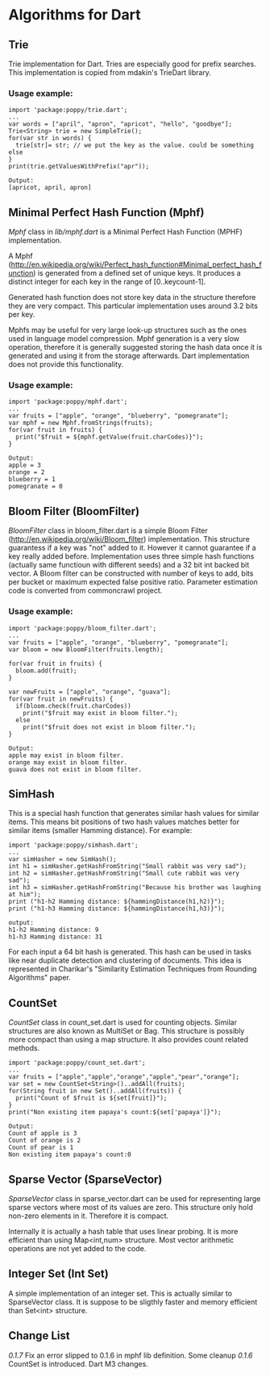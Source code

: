 #  Algorithms for Dart 

## Trie
Trie implementation for Dart. Tries are especially good for prefix searches. This implementation is copied from mdakin's TrieDart library. 

### Usage example:

	import 'package:poppy/trie.dart';
	...
	var words = ["april", "apron", "apricot", "hello", "goodbye"];
	Trie<String> trie = new SimpleTrie();
	for(var str in words) {
	  trie[str]= str; // we put the key as the value. could be something else 
	} 
	print(trie.getValuesWithPrefix("apr"));
		
	Output:	
	[apricot, april, apron]	

## Minimal Perfect Hash Function (Mphf)

*Mphf* class in *lib/mphf.dart* is a Minimal Perfect Hash Function (MPHF) implementation.

A Mphf (http://en.wikipedia.org/wiki/Perfect_hash_function#Minimal_perfect_hash_function) is generated from a defined set of unique keys. It produces a distinct integer for each key in the range of [0..keycount-1].

Generated hash function does not store key data in the structure therefore they are very compact. 
This particular implementation uses around 3.2 bits per key. 
 
Mphfs may be useful for very large look-up structures such as the ones used in language model compression. 
Mphf generation is a very slow operation, therefore it is generally suggested storing the hash data once it is generated and using it from the storage afterwards. 
Dart implementation does not provide this functionality.

### Usage example:
	import 'package:poppy/mphf.dart';
	...
	var fruits = ["apple", "orange", "blueberry", "pomegranate"];
	var mphf = new Mphf.fromStrings(fruits);
	for(var fruit in fruits) {
	  print("$fruit = ${mphf.getValue(fruit.charCodes)}");
	}

	Output:
	apple = 3
	orange = 2
	blueberry = 1
	pomegranate = 0	

## Bloom Filter (BloomFilter)
*BloomFilter* class in bloom_filter.dart is a simple Bloom Filter (http://en.wikipedia.org/wiki/Bloom_filter) implementation. 
This structure guarantess if a key was "not" added to it. However it cannot guarantee if a key really added before.
Implementation uses three simple hash functions (actually same functioun with different seeds) and a 32 bit int backed bit vector.
A Bloom filter can be constructed with number of keys to add, bits per bucket or maximum expected false positive ratio. Parameter estimation code is 
converted from commoncrawl project.

### Usage example:
    import 'package:poppy/bloom_filter.dart';
    ...
	var fruits = ["apple", "orange", "blueberry", "pomegranate"];
	var bloom = new BloomFilter(fruits.length);
	
	for(var fruit in fruits) {
	  bloom.add(fruit);
	}
		  
	var newFruits = ["apple", "orange", "guava"];  
	for(var fruit in newFruits) {
	  if(bloom.check(fruit.charCodes))
	    print("$fruit may exist in bloom filter.");
	  else
	    print("$fruit does not exist in bloom filter.");
	}

	Output:	
	apple may exist in bloom filter.
	orange may exist in bloom filter.
	guava does not exist in bloom filter.

## SimHash
This is a special hash function that generates similar hash values for similar items. This means
bit positions of two hash values matches better for similar items (smaller Hamming distance).  For example:  
	
	import 'package:poppy/simhash.dart';
	...	
	var simHasher = new SimHash();
	int h1 = simHasher.getHashFromString("Small rabbit was very sad");
	int h2 = simHasher.getHashFromString("Small cute rabbit was very sad");
	int h3 = simHasher.getHashFromString("Because his brother was laughing at him");
	print ("h1-h2 Hamming distance: ${hammingDistance(h1,h2)}");
	print ("h1-h3 Hamming distance: ${hammingDistance(h1,h3)}");
	
	output:
	h1-h2 Hamming distance: 9
	h1-h3 Hamming distance: 31
	
For each input a 64 bit hash is generated. This hash can be used in tasks like near duplicate detection and clustering of documents.
This idea is represented in Charikar's "Similarity Estimation Techniques from Rounding Algorithms" paper. 

## CountSet
*CountSet* class in count_set.dart is used for counting objects. Similar structures are also known as MultiSet or Bag.
This structure is possibly more compact than using a map structure. It also provides count related methods.

	import 'package:poppy/count_set.dart';
	...
	var fruits = ["apple","apple","orange","apple","pear","orange"];
	var set = new CountSet<String>()..addAll(fruits);
	for(String fruit in new Set()..addAll(fruits)) {
	  print("Count of $fruit is ${set[fruit]}");
	}
	print("Non existing item papaya's count:${set['papaya']}");
	
	Output:
	Count of apple is 3
	Count of orange is 2
	Count of pear is 1
	Non existing item papaya's count:0	  
 
## Sparse Vector (SparseVector)
*SparseVector* class in sparse_vector.dart can be used for representing large sparse vectors where most of its values are zero. 
This structure only hold non-zero elements in it. Therefore it is compact.
  
Internally it is actually a hash table that uses linear probing. It is more efficient than using Map&lt;int,num&gt; structure. Most vector arithmetic operations are not yet added to the code.

## Integer Set (Int Set)  
A simple implementation of an integer set. This is actually similar to SparseVector class. It is suppose to be
sligthly faster and memory efficient than Set&lt;int&gt; structure.

## Change List
*0.1.7* Fix an error slipped to 0.1.6 in mphf lib definition. Some cleanup 
*0.1.6* CountSet is introduced. Dart M3 changes. 
